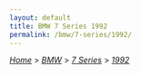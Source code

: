 ```yaml
---
layout: default
title: BMW 7 Series 1992
permalink: /bmw/7-series/1992/
---
```

[*Home*](/) > [*BMW*](/bmw/) > [*7 Series*](/bmw/7-series/) > [*1992*](/bmw/7-series/1992/)
